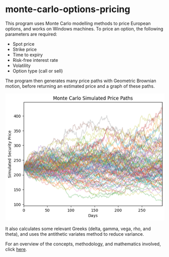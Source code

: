 # monte-carlo-options-pricing
This program uses Monte Carlo modelling methods to price European options, and works on Windows
machines. To price an option, the following parameters are required:
- Spot price
- Strike price
- Time to expiry
- Risk-free interest rate
- Volatility
- Option type (call or sell)

The program then generates many price paths with Geometric Brownian motion, before returning an estimated price and a graph of these paths.

![Graph of many simulated price paths over time](/exampleGraph.png)

It also calculates some relevant Greeks (delta, gamma, vega, rho, and theta), and uses the antithetic
variates method to reduce variance.

For an overview of the concepts, methodology, and mathematics involved, click [here](definitions.md).